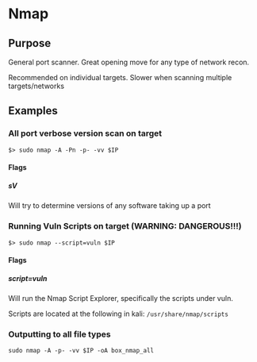 # Nmap
## Purpose
General port scanner.  Great opening move for any type of network recon.

Recommended on individual targets.  Slower when scanning multiple targets/networks
## Examples
### All port verbose version scan on target
```
$> sudo nmap -A -Pn -p- -vv $IP 
```
#### Flags
##### sV
Will try to determine versions of any software taking up a port

### Running Vuln Scripts on target (WARNING: DANGEROUS!!!)
```
$> sudo nmap --script=vuln $IP
```
#### Flags
##### script=vuln
Will run the Nmap Script Explorer, specifically the scripts under vuln.

Scripts are located at the following in kali:
`/usr/share/nmap/scripts`
### Outputting to all file types
```
sudo nmap -A -p- -vv $IP -oA box_nmap_all
```
